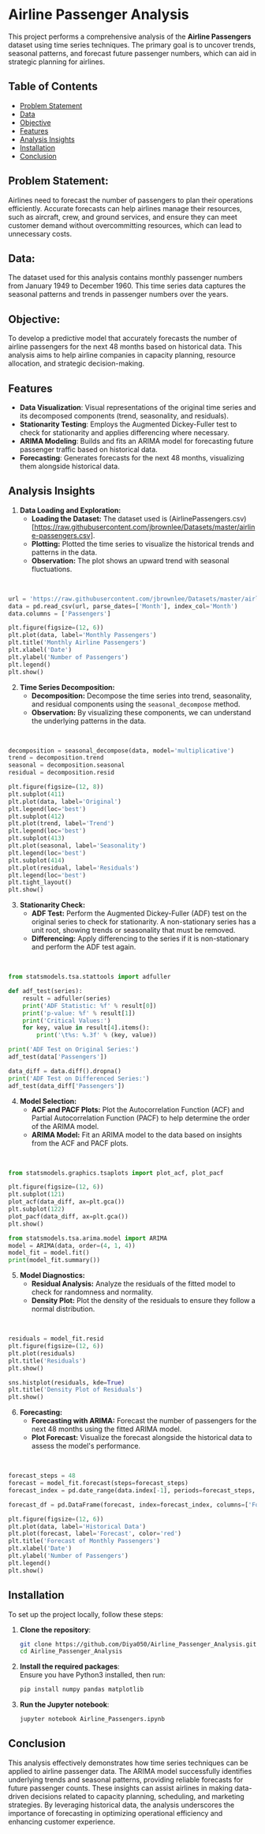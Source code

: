 # Airline Passenger Analysis

This project performs a comprehensive analysis of the **Airline Passengers** dataset using time series techniques. The primary goal is to uncover trends, seasonal patterns, and forecast future passenger numbers, which can aid in strategic planning for airlines.

## Table of Contents

- [Problem Statement](#problem-statement)
- [Data](#data)
- [Objective](#objective)
- [Features](#features)
- [Analysis Insights](#analysis-insights)
- [Installation](#installation)
- [Conclusion](#conclusion)

## Problem Statement:

Airlines need to forecast the number of passengers to plan their operations efficiently. Accurate forecasts can help airlines manage their resources, such as aircraft, crew, and ground services, and ensure they can meet customer demand without overcommitting resources, which can lead to unnecessary costs.

## Data:

The dataset used for this analysis contains monthly passenger numbers from January 1949 to December 1960. This time series data captures the seasonal patterns and trends in passenger numbers over the years.

## Objective:

To develop a predictive model that accurately forecasts the number of airline passengers for the next 48 months based on historical data. This analysis aims to help airline companies in capacity planning, resource allocation, and strategic decision-making.


## Features

- **Data Visualization**: Visual representations of the original time series and its decomposed components (trend, seasonality, and residuals).
- **Stationarity Testing**: Employs the Augmented Dickey-Fuller test to check for stationarity and applies differencing where necessary.
- **ARIMA Modeling**: Builds and fits an ARIMA model for forecasting future passenger traffic based on historical data.
- **Forecasting**: Generates forecasts for the next 48 months, visualizing them alongside historical data.

## Analysis Insights

1. **Data Loading and Exploration:**
   - **Loading the Dataset:** The dataset used is (AirlinePassengers.csv)[https://raw.githubusercontent.com/jbrownlee/Datasets/master/airline-passengers.csv].
   - **Plotting:** Plotted the time series to visualize the historical trends and patterns in the data.
   - **Observation:** The plot shows an upward trend with seasonal fluctuations.
<br>

   ```python
   url = 'https://raw.githubusercontent.com/jbrownlee/Datasets/master/airline-passengers.csv'
   data = pd.read_csv(url, parse_dates=['Month'], index_col='Month')
   data.columns = ['Passengers']
   
   plt.figure(figsize=(12, 6))
   plt.plot(data, label='Monthly Passengers')
   plt.title('Monthly Airline Passengers')
   plt.xlabel('Date')
   plt.ylabel('Number of Passengers')
   plt.legend()
   plt.show()
   ```

2. **Time Series Decomposition:**
   - **Decomposition:** Decompose the time series into trend, seasonality, and residual components using the `seasonal_decompose` method.
   - **Observation:** By visualizing these components, we can understand the underlying patterns in the data.
<br>

   ```python
   decomposition = seasonal_decompose(data, model='multiplicative')
   trend = decomposition.trend
   seasonal = decomposition.seasonal
   residual = decomposition.resid

   plt.figure(figsize=(12, 8))
   plt.subplot(411)
   plt.plot(data, label='Original')
   plt.legend(loc='best')
   plt.subplot(412)
   plt.plot(trend, label='Trend')
   plt.legend(loc='best')
   plt.subplot(413)
   plt.plot(seasonal, label='Seasonality')
   plt.legend(loc='best')
   plt.subplot(414)
   plt.plot(residual, label='Residuals')
   plt.legend(loc='best')
   plt.tight_layout()
   plt.show()
   ```

3. **Stationarity Check:**
   - **ADF Test:** Perform the Augmented Dickey-Fuller (ADF) test on the original series to check for stationarity. A non-stationary series has a unit root, showing trends or seasonality that must be removed.
   - **Differencing:** Apply differencing to the series if it is non-stationary and perform the ADF test again.
<br>

   ```python
   from statsmodels.tsa.stattools import adfuller

   def adf_test(series):
       result = adfuller(series)
       print('ADF Statistic: %f' % result[0])
       print('p-value: %f' % result[1])
       print('Critical Values:')
       for key, value in result[4].items():
           print('\t%s: %.3f' % (key, value))

   print('ADF Test on Original Series:')
   adf_test(data['Passengers'])

   data_diff = data.diff().dropna()
   print('ADF Test on Differenced Series:')
   adf_test(data_diff['Passengers'])
   ```

4. **Model Selection:**
   - **ACF and PACF Plots:** Plot the Autocorrelation Function (ACF) and Partial Autocorrelation Function (PACF) to help determine the order of the ARIMA model.
   - **ARIMA Model:** Fit an ARIMA model to the data based on insights from the ACF and PACF plots.
<br>

   ```python
   from statsmodels.graphics.tsaplots import plot_acf, plot_pacf

   plt.figure(figsize=(12, 6))
   plt.subplot(121)
   plot_acf(data_diff, ax=plt.gca())
   plt.subplot(122)
   plot_pacf(data_diff, ax=plt.gca())
   plt.show()

   from statsmodels.tsa.arima.model import ARIMA
   model = ARIMA(data, order=(4, 1, 4))
   model_fit = model.fit()
   print(model_fit.summary())
   ```

5. **Model Diagnostics:**
   - **Residual Analysis:** Analyze the residuals of the fitted model to check for randomness and normality.
   - **Density Plot:** Plot the density of the residuals to ensure they follow a normal distribution.
<br>

   ```python
   residuals = model_fit.resid
   plt.figure(figsize=(12, 6))
   plt.plot(residuals)
   plt.title('Residuals')
   plt.show()

   sns.histplot(residuals, kde=True)
   plt.title('Density Plot of Residuals')
   plt.show()
   ```

6. **Forecasting:**
   - **Forecasting with ARIMA:** Forecast the number of passengers for the next 48 months using the fitted ARIMA model.
   - **Plot Forecast:** Visualize the forecast alongside the historical data to assess the model's performance.
<br>

   ```python
   forecast_steps = 48
   forecast = model_fit.forecast(steps=forecast_steps)
   forecast_index = pd.date_range(data.index[-1], periods=forecast_steps, freq='MS')

   forecast_df = pd.DataFrame(forecast, index=forecast_index, columns=['Forecast'])

   plt.figure(figsize=(12, 6))
   plt.plot(data, label='Historical Data')
   plt.plot(forecast, label='Forecast', color='red')
   plt.title('Forecast of Monthly Passengers')
   plt.xlabel('Date')
   plt.ylabel('Number of Passengers')
   plt.legend()
   plt.show()
   ```

## Installation

To set up the project locally, follow these steps:

1. **Clone the repository**:<br>
   ```bash
   git clone https://github.com/Diya050/Airline_Passenger_Analysis.git
   cd Airline_Passenger_Analysis
   ```
   
2. **Install the required packages**:<br>
   Ensure you have Python3 installed, then run:<br>
   ```bash
   pip install numpy pandas matplotlib
   ```

3. **Run the Jupyter notebook**:<br>
   ```bash
   jupyter notebook Airline_Passengers.ipynb
   ```

## Conclusion

This analysis effectively demonstrates how time series techniques can be applied to airline passenger data. The ARIMA model successfully identifies underlying trends and seasonal patterns, providing reliable forecasts for future passenger counts. These insights can assist airlines in making data-driven decisions related to capacity planning, scheduling, and marketing strategies. By leveraging historical data, the analysis underscores the importance of forecasting in optimizing operational efficiency and enhancing customer experience.
